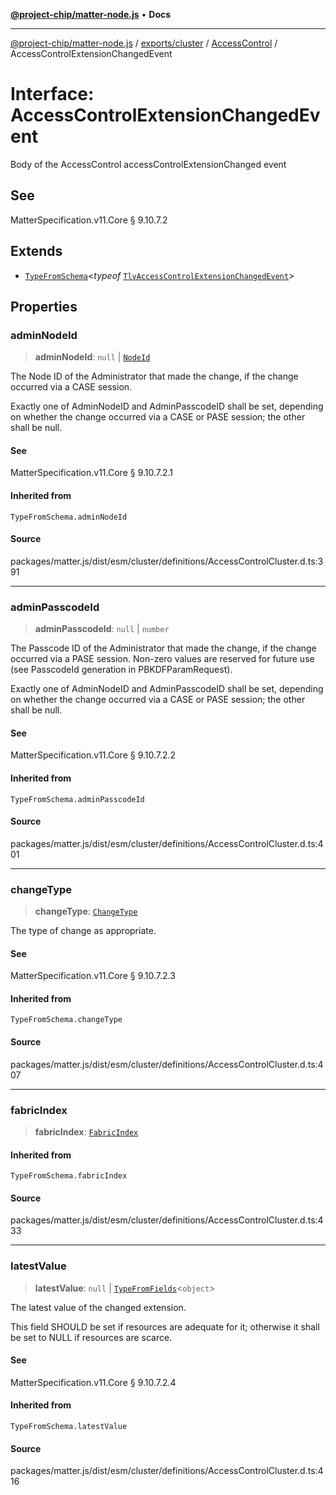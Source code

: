 [**@project-chip/matter-node.js**](../../../../../README.md) • **Docs**

***

[@project-chip/matter-node.js](../../../../../modules.md) / [exports/cluster](../../../README.md) / [AccessControl](../README.md) / AccessControlExtensionChangedEvent

# Interface: AccessControlExtensionChangedEvent

Body of the AccessControl accessControlExtensionChanged event

## See

MatterSpecification.v11.Core § 9.10.7.2

## Extends

- [`TypeFromSchema`](../../../../tlv/README.md#typefromschemas)\<*typeof* [`TlvAccessControlExtensionChangedEvent`](../README.md#tlvaccesscontrolextensionchangedevent)\>

## Properties

### adminNodeId

> **adminNodeId**: `null` \| [`NodeId`](../../../../datatype/README.md#nodeid)

The Node ID of the Administrator that made the change, if the change occurred via a CASE session.

Exactly one of AdminNodeID and AdminPasscodeID shall be set, depending on whether the change occurred via a
CASE or PASE session; the other shall be null.

#### See

MatterSpecification.v11.Core § 9.10.7.2.1

#### Inherited from

`TypeFromSchema.adminNodeId`

#### Source

packages/matter.js/dist/esm/cluster/definitions/AccessControlCluster.d.ts:391

***

### adminPasscodeId

> **adminPasscodeId**: `null` \| `number`

The Passcode ID of the Administrator that made the change, if the change occurred via a PASE session.
Non-zero values are reserved for future use (see PasscodeId generation in PBKDFParamRequest).

Exactly one of AdminNodeID and AdminPasscodeID shall be set, depending on whether the change occurred via a
CASE or PASE session; the other shall be null.

#### See

MatterSpecification.v11.Core § 9.10.7.2.2

#### Inherited from

`TypeFromSchema.adminPasscodeId`

#### Source

packages/matter.js/dist/esm/cluster/definitions/AccessControlCluster.d.ts:401

***

### changeType

> **changeType**: [`ChangeType`](../enumerations/ChangeType.md)

The type of change as appropriate.

#### See

MatterSpecification.v11.Core § 9.10.7.2.3

#### Inherited from

`TypeFromSchema.changeType`

#### Source

packages/matter.js/dist/esm/cluster/definitions/AccessControlCluster.d.ts:407

***

### fabricIndex

> **fabricIndex**: [`FabricIndex`](../../../../datatype/README.md#fabricindex)

#### Inherited from

`TypeFromSchema.fabricIndex`

#### Source

packages/matter.js/dist/esm/cluster/definitions/AccessControlCluster.d.ts:433

***

### latestValue

> **latestValue**: `null` \| [`TypeFromFields`](../../../../tlv/README.md#typefromfieldsf)\<`object`\>

The latest value of the changed extension.

This field SHOULD be set if resources are adequate for it; otherwise it shall be set to NULL if resources
are scarce.

#### See

MatterSpecification.v11.Core § 9.10.7.2.4

#### Inherited from

`TypeFromSchema.latestValue`

#### Source

packages/matter.js/dist/esm/cluster/definitions/AccessControlCluster.d.ts:416
